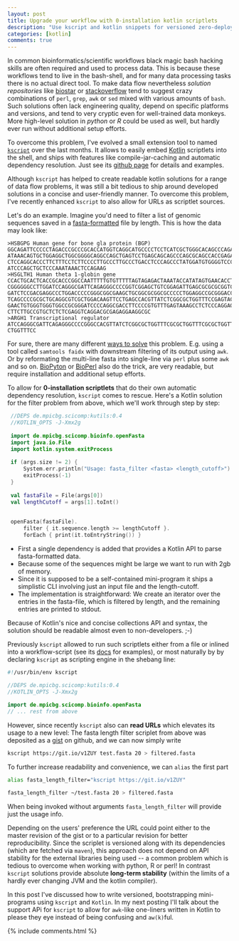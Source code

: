 ```yaml
---
layout: post
title: Upgrade your workflow with 0-installation kotlin scriptlets
description: "Use kscript and kotlin snippets for versioned zero-deployment tool development"
categories: [kotlin]
comments: true
---
```



In common bioinformatics/scientific workflows black magic bash hacking skills are often required and used to process data. This is because these workflows tend to live in the bash-shell, and for many data processing tasks there is no actual direct tool. To make data flow nevertheless _solution repositories_ like [biostar](https://www.biostars.org/) or [stackoverflow](http://stackoverflow.com/) tend to suggest crazy combinations of `perl`, `grep`, `awk` or `sed` mixed with various amounts of `bash`. Such solutions often lack engineering quality, depend on specific platforms and versions, and tend to very cryptic even for well-trained data monkeys. More high-level solution in _python_ or _R_ could be used as well, but hardly ever run without additional setup efforts.
   
To overcome this problem, I've evolved a small extension tool to named [`kscript`](https://github.com/holgerbrandl/kscript) over the last months. It allows to easily embed [Kotlin](https://kotlinlang.org/) scriptlets into the shell, and ships with features like compile-jar-caching and automatic dependency resolution. Just see its [github page](https://github.com/holgerbrandl/kscript) for details and examples.  


Although `kscript` has helped to create readable kotlin solutions for a range of data flow problems, it was still a bit tedious to ship around developed solutions in a concise and user-friendly manner. To overcome this problem, I've recently enhanced `kscript` to also allow for URLs as scriptlet sources.

Let's do an example. Imagine you'd need to filter a list of genomic sequences saved in a [fasta-formatted](https://en.wikipedia.org/wiki/FASTA_format) file by length. This is how the data may look like:

```
>HSBGPG Human gene for bone gla protein (BGP)
GGCAGATTCCCCCTAGACCCGCCCGCACCATGGTCAGGCATGCCCCTCCTCATCGCTGGGCACAGCCCAGAGGGT
ATAAACAGTGCTGGAGGCTGGCGGGGCAGGCCAGCTGAGTCCTGAGCAGCAGCCCAGCGCAGCCACCGAGACACC
CTCCAGGCACCCTTCTTTCCTCTTCCCCTTGCCCTTGCCCTGACCTCCCAGCCCTATGGATGTGGGGTCCCCATC
ATCCCAGCTGCTCCCAAATAAACTCCAGAAG
>HSGLTH1 Human theta 1-globin gene
CCACTGCACTCACCGCACCCGGCCAATTTTTGTGTTTTTAGTAGAGACTAAATACCATATAGTGAACACCTAAGA
CGGGGGGCCTTGGATCCAGGGCGATTCAGAGGGCCCCGGTCGGAGCTGTCGGAGATTGAGCGCGCGCGGTCCCGG
GATCTCCGACGAGGCCCTGGACCCCCGGGCGGCGAAGCTGCGGCGCGGCGCCCCCTGGAGGCCGCGGGACCCCTG
TCAGCCCCGCGCTGCAGGCGTCGCTGGACAAGTTCCTGAGCCACGTTATCTCGGCGCTGGTTTCCGAGTACCGCT
GAACTGTGGGTGGGTGGCCGCGGGATCCCCAGGCGACCTTCCCCGTGTTTGAGTAAAGCCTCTCCCAGGAGCAGC
CTTCTTGCCGTGCTCTCTCGAGGTCAGGACGCGAGAGGAAGGCGC
>ARGH1 Transcriptional regulator
ATCCAGGGCGATTCAGAGGGCCCCGGGCCACGTTATCTCGGCGCTGGTTTCGCGCTGGTTTCGCGCTGGTTTCGC
CTGGTTTCC
```
 
 For sure, there are many different [ways to solve](https://www.biostars.org/p/79202/) this problem. E.g. using a tool called `samtools faidx` with downstream filtering of its output using `awk`. Or by reformating the multi-line fasta into single-line via `perl` plus some `awk` and so on. [BioPyton](https://github.com/biopython/biopython.github.io/) or [BioPerl](http://bioperl.org/) also do the trick, are very readable, but require installation and additional setup efforts.

To allow for **0-installation scriptlets** that do their own automatic dependency resolution, `kscript` comes to rescue. Here's a  Kotlin solution for the filter problem from above, which we'll work through step by step:
 
```kotlin
 //DEPS de.mpicbg.scicomp:kutils:0.4
 //KOTLIN_OPTS -J-Xmx2g
 
 import de.mpicbg.scicomp.bioinfo.openFasta
 import java.io.File
 import kotlin.system.exitProcess
 
 if (args.size != 2) {
     System.err.println("Usage: fasta_filter <fasta> <length_cutoff>")
     exitProcess(-1)
 }
 
 val fastaFile = File(args[0])
 val lengthCutoff = args[1].toInt()
 
 
 openFasta(fastaFile).
     filter { it.sequence.length >= lengthCutoff }.
     forEach { print(it.toEntryString()) }
```

* First a single dependency is added that provides a Kotlin API to parse fasta-formatted data. 
* Because some of the sequences might be large we want to run with 2gb of memory. 
* Since it is supposed to be a self-contained mini-program it ships a simplistic CLI involving just an input file and the length-cutoff. 
* The implementation is straightforward: We create an iterator over the entries in the fasta-file, which is filtered by length, and the remaining entries are printed to stdout. 

Because of Kotlin's nice and concise collections API and syntax, the solution should be readable almost even to non-developers. ;-)


Previously `kscript` allowed to run such scriptlets either from a file or inlined into a workflow-script (see its [docs](https://github.com/holgerbrandl/kscript) for examples), or most naturally by by declaring `kscript` as scripting engine in the shebang line:

```kotlin
#!/usr/bin/env kscript

//DEPS de.mpicbg.scicomp:kutils:0.4
//KOTLIN_OPTS -J-Xmx2g
 
import de.mpicbg.scicomp.bioinfo.openFasta
// ... rest from above

```

However, since recently `kscript` also can **read URLs** which elevates its usage to a new level: The fasta length filter scriplet from above was deposited as a [gist](https://gist.github.com/holgerbrandl/521a5e9b1eb0d5b443b82cf13f66074f) on github, and we can now simply write

```bash
kscript https://git.io/v1ZUY test.fasta 20 > filtered.fasta
```

To further increase readability and convenience, we can `alias` the first part

```bash
alias fasta_length_filter="kscript https://git.io/v1ZUY"

fasta_length_filter ~/test.fasta 20 > filtered.fasta
```

When being invoked without arguments `fasta_length_filter` will provide just the usage info.

Depending on the users' preference the URL could point either to the master revision of the gist or to a particular revision for better reproducibility. Since the scriplet is versioned along with its dependencies (which are fetched via `maven`), this approach does not depend on API stability for the external libraries being used -- a common problem which is tedious to overcome when working with python, R or perl! In contrast `kscript` solutions provide absolute **long-term stability** (within the limits of a hardly ever changing JVM and the kotlin compiler).

In this post I've discussed how to write versioned, bootstrapping mini-programs using `kscript` and `Kotlin`. In my next posting I'll talk about the support APi for `kscript` to allow for `awk`-like one-liners written in Kotlin to please they eye instead of being confusing and `aw(k)`ful.
 

{% include comments.html %}
